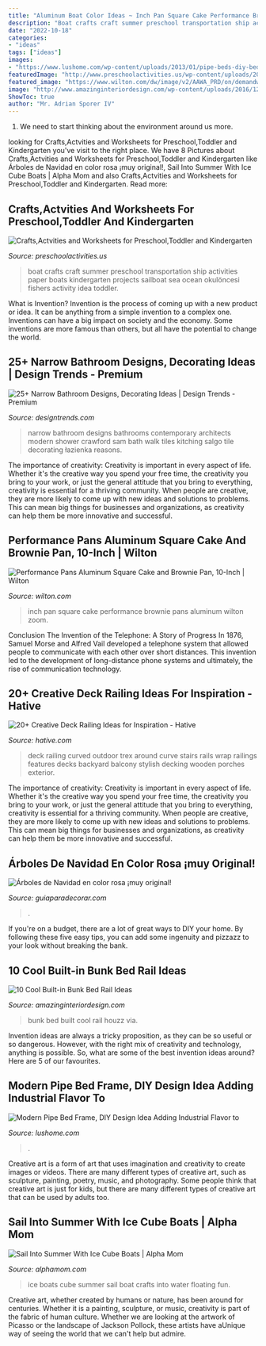 ```yaml
---
title: "Aluminum Boat Color Ideas ~ Inch Pan Square Cake Performance Brownie Pans Aluminum Wilton Zoom"
description: "Boat crafts craft summer preschool transportation ship activities paper boats kindergarten projects sailboat sea ocean okulöncesi fishers activity idea toddler"
date: "2022-10-18"
categories:
- "ideas"
tags: ["ideas"]
images:
- "https://www.lushome.com/wp-content/uploads/2013/01/pipe-beds-diy-bedroom-decor-industrial-design-style-5.jpg"
featuredImage: "http://www.preschoolactivities.us/wp-content/uploads/2015/05/boat-craft1.jpg"
featured_image: "https://www.wilton.com/dw/image/v2/AAWA_PRD/on/demandware.static/-/Sites-wilton-product-master/default/dw9b6b228e/images/product/2105-8205/2105-8205_LS1.jpg?sw=1440&amp;sh=750&amp;sm=fit"
image: "http://www.amazinginteriordesign.com/wp-content/uploads/2016/12/10-cool-built-in-bunk-bed-rail-ideas-8.jpg"
ShowToc: true
author: "Mr. Adrian Sporer IV"
---
```



1. We need to start thinking about the environment around us more.

	

		
looking for Crafts,Actvities and Worksheets for Preschool,Toddler and Kindergarten you've visit to the right place. We have 8 Pictures about Crafts,Actvities and Worksheets for Preschool,Toddler and Kindergarten like Árboles de Navidad en color rosa ¡muy original!, Sail Into Summer With Ice Cube Boats | Alpha Mom and also Crafts,Actvities and Worksheets for Preschool,Toddler and Kindergarten. Read more:
		
    
## Crafts,Actvities And Worksheets For Preschool,Toddler And Kindergarten

<img loading=lazy src="http://www.preschoolactivities.us/wp-content/uploads/2015/05/boat-craft1.jpg" onerror="this.onerror=null;this.src='https://tse1.mm.bing.net/th?id=OIP.4omcdmVdMq2cWiCAckv-BwHaJ4&amp;pid=15.1';" alt="Crafts,Actvities and Worksheets for Preschool,Toddler and Kindergarten">

_Source: preschoolactivities.us_

>boat crafts craft summer preschool transportation ship activities paper boats kindergarten projects sailboat sea ocean okulöncesi fishers activity idea toddler. 

	

What is Invention?
Invention is the process of coming up with a new product or idea. It can be anything from a simple invention to a complex one. Inventions can have a big impact on society and the economy. Some inventions are more famous than others, but all have the potential to change the world.

    
## 25+ Narrow Bathroom Designs, Decorating Ideas | Design Trends - Premium

<img loading=lazy src="https://images.designtrends.com/wp-content/uploads/2016/02/08064521/Narrow-contemporary-with-tiles-bathroom-design.jpg" onerror="this.onerror=null;this.src='https://tse1.mm.bing.net/th?id=OIP.zCqG1WCTo4_z3Qh18mkS1wHaLH&amp;pid=15.1';" alt="25+ Narrow Bathroom Designs, Decorating Ideas | Design Trends - Premium">

_Source: designtrends.com_

>narrow bathroom designs bathrooms contemporary architects modern shower crawford sam bath walk tiles kitching salgo tile decorating łazienka reasons. 

	

The importance of creativity:
Creativity is important in every aspect of life. Whether it's the creative way you spend your free time, the creativity you bring to your work, or just the general attitude that you bring to everything, creativity is essential for a thriving community. When people are creative, they are more likely to come up with new ideas and solutions to problems. This can mean big things for businesses and organizations, as creativity can help them be more innovative and successful.

    
## Performance Pans Aluminum Square Cake And Brownie Pan, 10-Inch | Wilton

<img loading=lazy src="https://www.wilton.com/dw/image/v2/AAWA_PRD/on/demandware.static/-/Sites-wilton-product-master/default/dw9b6b228e/images/product/2105-8205/2105-8205_LS1.jpg?sw=1440&amp;sh=750&amp;sm=fit" onerror="this.onerror=null;this.src='https://tse2.mm.bing.net/th?id=OIP.TojX3WtLID3sWFRy8pUMOQHaHa&amp;pid=15.1';" alt="Performance Pans Aluminum Square Cake and Brownie Pan, 10-Inch | Wilton">

_Source: wilton.com_

>inch pan square cake performance brownie pans aluminum wilton zoom. 

	

Conclusion
The Invention of the Telephone: A Story of Progress
In 1876, Samuel Morse and Alfred Vail developed a telephone system that allowed people to communicate with each other over short distances. This invention led to the development of long-distance phone systems and ultimately, the rise of communication technology.

    
## 20+ Creative Deck Railing Ideas For Inspiration - Hative

<img loading=lazy src="https://hative.com/wp-content/uploads/2015/05/deck-railing-ideas/22-deck-railing-ideas.jpg" onerror="this.onerror=null;this.src='https://tse4.mm.bing.net/th?id=OIP.XLeS9qD7Iu5BiR4D4xZltQHaJ4&amp;pid=15.1';" alt="20+ Creative Deck Railing Ideas for Inspiration - Hative">

_Source: hative.com_

>deck railing curved outdoor trex around curve stairs rails wrap railings features decks backyard balcony stylish decking wooden porches exterior. 

	

The importance of creativity:
Creativity is important in every aspect of life. Whether it's the creative way you spend your free time, the creativity you bring to your work, or just the general attitude that you bring to everything, creativity is essential for a thriving community. When people are creative, they are more likely to come up with new ideas and solutions to problems. This can mean big things for businesses and organizations, as creativity can help them be more innovative and successful.

    
## Árboles De Navidad En Color Rosa ¡muy Original!

<img loading=lazy src="http://www.guiaparadecorar.com/wp-content/uploads/2017/11/arboles-de-navidad-rosados-8.jpg" onerror="this.onerror=null;this.src='https://tse1.mm.bing.net/th?id=OIP.J4Zv8YRwfM2hEoxxeYskYwHaLI&amp;pid=15.1';" alt="Árboles de Navidad en color rosa ¡muy original!">

_Source: guiaparadecorar.com_

>. 

	

If you're on a budget, there are a lot of great ways to DIY your home. By following these five easy tips, you can add some ingenuity and pizzazz to your look without breaking the bank.

    
## 10 Cool Built-in Bunk Bed Rail Ideas

<img loading=lazy src="http://www.amazinginteriordesign.com/wp-content/uploads/2016/12/10-cool-built-in-bunk-bed-rail-ideas-8.jpg" onerror="this.onerror=null;this.src='https://tse3.mm.bing.net/th?id=OIP.zqTG3pbnK0E1ZyNJlYMtKAHaE8&amp;pid=15.1';" alt="10 Cool Built-in Bunk Bed Rail Ideas">

_Source: amazinginteriordesign.com_

>bunk bed built cool rail houzz via. 

	

Invention ideas are always a tricky proposition, as they can be so useful or so dangerous. However, with the right mix of creativity and technology, anything is possible. So, what are some of the best invention ideas around? Here are 5 of our favourites.

    
## Modern Pipe Bed Frame, DIY Design Idea Adding Industrial Flavor To

<img loading=lazy src="https://www.lushome.com/wp-content/uploads/2013/01/pipe-beds-diy-bedroom-decor-industrial-design-style-5.jpg" onerror="this.onerror=null;this.src='https://tse1.mm.bing.net/th?id=OIP.oHy4nAH8Da0Itti-QjNYNAAAAA&amp;pid=15.1';" alt="Modern Pipe Bed Frame, DIY Design Idea Adding Industrial Flavor to">

_Source: lushome.com_

>. 

	

Creative art is a form of art that uses imagination and creativity to create images or videos. There are many different types of creative art, such as sculpture, painting, poetry, music, and photography. Some people think that creative art is just for kids, but there are many different types of creative art that can be used by adults too.

    
## Sail Into Summer With Ice Cube Boats | Alpha Mom

<img loading=lazy src="https://alphamom.com/wp-content/uploads/2011/06/ice-boat-8.jpg" onerror="this.onerror=null;this.src='https://tse3.mm.bing.net/th?id=OIP.SZ_xQtLJ_QSI7ESficyFCwHaFe&amp;pid=15.1';" alt="Sail Into Summer With Ice Cube Boats | Alpha Mom">

_Source: alphamom.com_

>ice boats cube summer sail boat crafts into water floating fun. 

	

Creative art, whether created by humans or nature, has been around for centuries. Whether it is a painting, sculpture, or music, creativity is part of the fabric of human culture. Whether we are looking at the artwork of Picasso or the landscape of Jackson Pollock, these artists have aUnique way of seeing the world that we can't help but admire.

